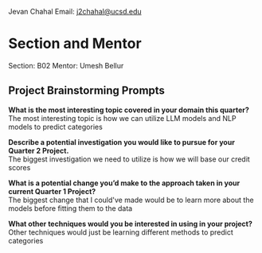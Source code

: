 Jevan Chahal
Email: j2chahal@ucsd.edu

# Section and Mentor
Section: B02 
Mentor: Umesh Bellur

## Project Brainstorming Prompts

**What is the most interesting topic covered in your domain this quarter?**  
The most interesting topic is how we can utilize LLM models and NLP models to predict categories

**Describe a potential investigation you would like to pursue for your Quarter 2 Project.**  
The biggest investigation we need to utilize is how we will base our credit scores

**What is a potential change you’d make to the approach taken in your current Quarter 1 Project?**  
The biggest change that I could've made would be to learn more about the models before fitting them to the data

**What other techniques would you be interested in using in your project?**  
Other techniques would just be learning different methods to predict categories

